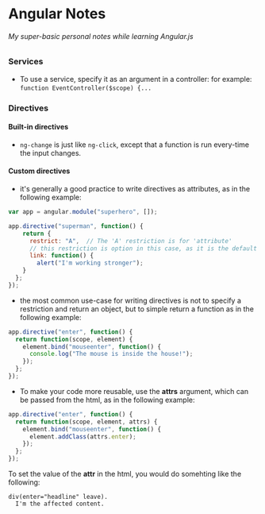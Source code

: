 # Angular Notes

###### My super-basic personal notes while learning Angular.js

### Services

- To use a service, specify it as an argument in a controller:
for example:
`function EventController($scope) {...`

### Directives

#### Built-in directives

- `ng-change` is just like `ng-click`, except that a function is run every-time the input changes.

#### Custom directives

- it's generally a good practice to write directives as attributes, as in the following example:

```javascript
var app = angular.module("superhero", []);

app.directive("superman", function() {
    return {
      restrict: "A",  // The 'A' restriction is for 'attribute'
      // this restriction is option in this case, as it is the default
      link: function() {
        alert("I'm working stronger");
    }
  };
});
```

- the most common use-case for writing directives is not to specify a restriction and return an object, but to simple return a function as in the following example:

```javascript
app.directive("enter", function() {
  return function(scope, element) {
    element.bind("mouseenter", function() {
      console.log("The mouse is inside the house!");
    });
  };
});
```

- To make your code more reusable, use the **attrs** argument, which can be passed from the html, as in the following example:

```javascript
app.directive("enter", function() {
  return function(scope, element, attrs) {
    element.bind("mouseenter", function() {
      element.addClass(attrs.enter);
    });
  };
});
```

  To set the value of the **attr** in the html, you would do somehting like the following:

```jade
div(enter="headline" leave).
  I'm the affected content.
```
